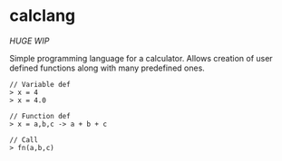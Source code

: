 # calclang

_HUGE WIP_

Simple programming language for a calculator. Allows creation of user defined functions along with many predefined ones.

```
// Variable def
> x = 4
> x = 4.0

// Function def
> x = a,b,c -> a + b + c

// Call
> fn(a,b,c)
```
